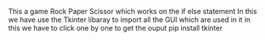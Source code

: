 This  a game Rock Paper Scissor which works on the if else statement 
In this we have use the Tkinter libaray to import all the GUI which are used in it 
in this we have to click one by one to get the ouput
pip install tkinter
